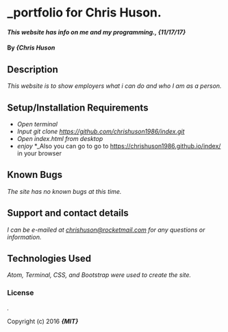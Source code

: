 # _portfolio for Chris Huson.

#### _This website has info on me and my programming., {11/17/17}_

#### By _**{Chris Huson**_

## Description

_This website is to show employers what i can do and who I am as a person._

## Setup/Installation Requirements

* _Open terminal_
* _Input git clone https://github.com/chrishuson1986/index.git_
* _Open index.html from desktop_
* _enjoy_
*_Also you can go to go to https://chrishuson1986.github.io/index/ in your browser

## Known Bugs

_The site has no known bugs at this time._

## Support and contact details

_I can be e-mailed at chrishuson@rocketmail.com for any questions or information._

## Technologies Used

_Atom, Terminal, CSS, and Bootstrap were used to create the site._

### License

*.*

Copyright (c) 2016 **_{MIT}_**
